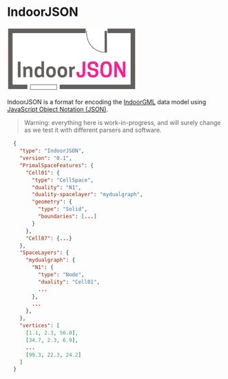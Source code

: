 
# IndoorJSON


<img src="specs/figs/logo.svg" width="300">

IndoorJSON is a format for encoding the [IndoorGML](http://indoorgml.net) data model using [JavaScript Object Notation (JSON)](http://json.org).

> Warning: everything here is work-in-progress, and will surely change as we test it with different parsers and software.


```json
  {
    "type": "IndoorJSON",
    "version": "0.1",
    "PrimalSpaceFeatures": {
      "Cell01": {
        "type": "CellSpace",
        "duality": "N1",
        "duality-spacelayer": "mydualgraph",
        "geometry": {
          "type": "Solid",
          "boundaries": [...]
        }
      },
      "Cell87": {...}
    },
    "SpaceLayers": {
      "mydualgraph": {
        "N1": {
          "type": "Node",
          "duality": "Cell01",
          ...
        },
        ...
      },
    },
    "vertices": [
      [1.1, 2.3, 56.0],
      [34.7, 2.3, 6.9],
      ...
      [99.3, 22.3, 24.2]
    ]
  }
```


